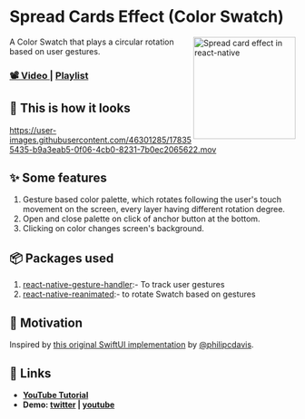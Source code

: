 # Spread Cards Effect (Color Swatch)

<a href="https://youtu.be/lK6rAktDQJQ">
  <img alt="Spread card effect in react-native" align="right" src="https://i.ytimg.com/vi/lK6rAktDQJQ/maxresdefault.jpg" height="180px">
</a>

A Color Swatch that plays a circular rotation based on user gestures.

<h3>
  <a href="https://youtu.be/lK6rAktDQJQ">
    📽️ Video
  </a> |
  <a href="https://www.youtube.com/watch?v=lK6rAktDQJQ&list=PLpnMM6hhRcchaS1uSpMZfAKYTxZWIlzzN&index=2">
    Playlist
  </a>
</h3>

## 👀 This is how it looks

https://user-images.githubusercontent.com/46301285/178355435-b9a3eab5-0f06-4cb0-8231-7b0ec2065622.mov

## ✨ Some features

1. Gesture based color palette, which rotates following the user's touch movement on the screen, every layer having different rotation degree.
2. Open and close palette on click of anchor button at the bottom.
3. Clicking on color changes screen's background.

## 📦 Packages used

1. [react-native-gesture-handler](https://github.com/software-mansion/react-native-gesture-handler):- To track user gestures
2. [react-native-reanimated](https://github.com/software-mansion/react-native-reanimated):- to rotate Swatch based on gestures

## 🌻 Motivation

Inspired by [this original SwiftUI implementation](https://twitter.com/philipcdavis/status/1544703548423778311) by [@philipcdavis](https://twitter.com/philipcdavis).

## 🔗 Links

- **[YouTube Tutorial](https://youtu.be/lK6rAktDQJQ)**
- **Demo: [twitter](https://twitter.com/aashudubey_ad/status/1545139506457690112) \| [youtube](https://youtube.com/shorts/2dhPPNeOc1I)**
